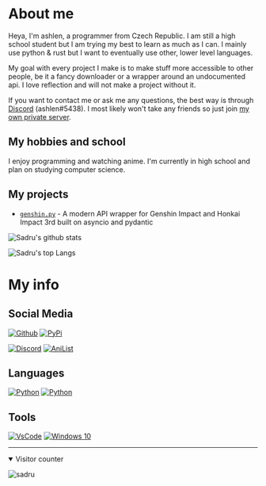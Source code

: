 # About me
Heya, I'm ashlen, a programmer from Czech Republic. I am still a high school student but I am trying my best to learn as much as I can. I mainly use python & rust but I want to eventually use other, lower level languages.

My goal with every project I make is to make stuff more accessible to other people, be it a fancy downloader or a wrapper around an undocumented api. I love reflection and will not make a project without it.

If you want to contact me or ask me any questions, the best way is through [Discord](https://discord.com/users/454513969265115137) (ashlen#5438). I most likely won't take any friends so just join [my own private server](https://discord.gg/sMkSKRPuCR).

## My hobbies and school
I enjoy programming and watching anime. I'm currently in high school and plan on studying computer science. 

## My projects
- [`genshin.py`](https://github.com/thesadru/genshin.py) - A modern API wrapper for Genshin Impact and Honkai Impact 3rd built on asyncio and pydantic

![Sadru's github stats](https://github-readme-stats.vercel.app/api?username=thesadru&show_icons=true&theme=radical)

![Sadru's top Langs](https://github-readme-stats.vercel.app/api/top-langs/?username=thesadru&layout=compact&theme=radical)

# My info

## Social Media
[![Github](https://img.shields.io/badge/github-%23333333.svg?&logo=github&style=for-the-badge&logoColor=white)](https://github.com/thesadru)
[![PyPi](https://img.shields.io/badge/pypi-%230478D7.svg?&logo=pypi&style=for-the-badge&logoColor=white)](https://pypi.org/user/sadru)

[![Discord](https://img.shields.io/badge/discord-%237289DA.svg?&logo=discord&style=for-the-badge&logoColor=white)](https://discord.com/users/454513969265115137)
[![AniList](https://img.shields.io/badge/anilist-%23000FFF.svg?&logo=anilist&style=for-the-badge&logoColor=white)](https://anilist.co/user/sadru)

## Languages
[![Python](https://img.shields.io/badge/python-3.10-%234B8BBE.svg?&logo=python&style=for-the-badge&logoColor=white)](https://www.python.org/)
[![Python](https://img.shields.io/badge/rust-2021-%23F46623.svg?&logo=rust&style=for-the-badge&logoColor=white)](https://www.rust-lang.org/)

## Tools
[![VsCode](https://img.shields.io/badge/VsCode-%230078D7.svg?&logo=vs-code&style=for-the-badge&logoColor=white)](https://code.visualstudio.com/)
[![Windows 10](https://img.shields.io/badge/windows-10-%230078D7.svg?&logo=windows&style=for-the-badge&logoColor=white)](https://archlinux.org/)

---

<details open>
<summary>Visitor counter</summary>

![sadru](https://count.getloli.com/get/@sadru?theme=rule34)

</details>
